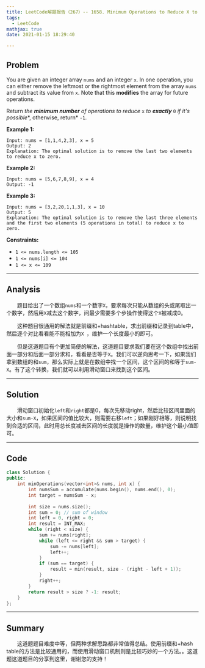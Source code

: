 ```yaml
---
title: LeetCode解题报告（267）-- 1658. Minimum Operations to Reduce X to Zero
tags:
  - LeetCode
mathjax: true
date: 2021-01-15 18:29:40

---
```


## Problem

You are given an integer array `nums` and an integer `x`. In one operation, you can either remove the leftmost or the rightmost element from the array `nums` and subtract its value from `x`. Note that this **modifies** the array for future operations.

Return *the **minimum number** of operations to reduce* `x` *to **exactly*** `0` *if it's possible**, otherwise, return* `-1`.

<!-- more -->

**Example 1:**

```
Input: nums = [1,1,4,2,3], x = 5
Output: 2
Explanation: The optimal solution is to remove the last two elements to reduce x to zero.
```

**Example 2:**

```
Input: nums = [5,6,7,8,9], x = 4
Output: -1
```

**Example 3:**

```
Input: nums = [3,2,20,1,1,3], x = 10
Output: 5
Explanation: The optimal solution is to remove the last three elements and the first two elements (5 operations in total) to reduce x to zero.
```

**Constraints:**

- `1 <= nums.length <= 105`
- `1 <= nums[i] <= 104`
- `1 <= x <= 109`

------

## Analysis

&emsp;&emsp;题目给出了一个数组`nums`和一个数字`X`，要求每次只能从数组的头或尾取出一个数字，然后用`X`减去这个数字，问最少需要多个步操作使得这个`X`被减成0。

&emsp;&emsp;这种题目很通用的解法就是前缀和+hashtable，求出前缀和记录到table中，然后逐个对比看看能不能相加为`X `，维护一个长度最小的即可。

&emsp;&emsp;但是这道题目有个更加简便的解法，这道题目要求我们要在这个数组中找出前面一部分和后面一部分求和，看看是否等于`X`。我们可以逆向思考一下，如果我们拿到数组的和`sum`，那么实际上就是在数组中找一个区间，这个区间的和等于`sum-X`。有了这个转换，我们就可以利用滑动窗口来找到这个区间。

------

## Solution

&emsp;&emsp;滑动窗口初始化`left`和`right`都是0，每次先移动right，然后比较区间里面的大小和`sum-X`，如果区间的值比较大，则需要右移`left`；如果刚好相等，则说明找到合适的区间，此时用总长度减去区间的长度就是操作的数量，维护这个最小值即可。

------

## Code

```c++
class Solution {
public:
    int minOperations(vector<int>& nums, int x) {
        int numsSum = accumulate(nums.begin(), nums.end(), 0);
        int target = numsSum - x;
        
        int size = nums.size();
        int sum = 0; // sum of window
        int left = 0, right = 0;
        int result = INT_MAX;
        while (right < size) {
            sum += nums[right];
            while (left <= right && sum > target) {
                sum -= nums[left];
                left++;
            }
            if (sum == target) {
                result = min(result, size - (right - left + 1));
            }
            right++;
        }
        return result > size ? -1: result;
    }
};
```

------

## Summary

&emsp;&emsp;这道题题目难度中等，但两种求解思路都非常值得总结。使用前缀和+hash table的方法是比较通用的，而使用滑动窗口机制则是比较巧妙的一个方法。。这道题这道题目的分享到这里，谢谢您的支持！
